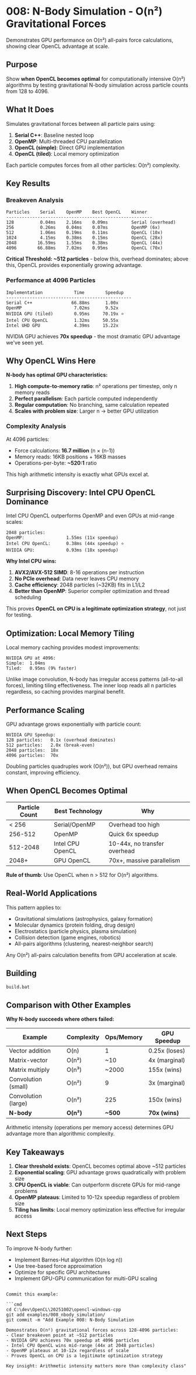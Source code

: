 # 008: N-Body Simulation - O(n²) Gravitational Forces

Demonstrates GPU performance on O(n²) all-pairs force calculations, showing clear OpenCL advantage at scale.

## Purpose

Show **when OpenCL becomes optimal** for computationally intensive O(n²) algorithms by testing gravitational N-body simulation across particle counts from 128 to 4096.

## What It Does

Simulates gravitational forces between all particle pairs using:
1. **Serial C++**: Baseline nested loop
2. **OpenMP**: Multi-threaded CPU parallelization  
3. **OpenCL (simple)**: Direct GPU implementation
4. **OpenCL (tiled)**: Local memory optimization

Each particle computes forces from all other particles: O(n²) complexity.

## Key Results

### Breakeven Analysis

```
Particles    Serial    OpenMP    Best OpenCL    Winner
--------------------------------------------------------
128          0.04ms    2.16ms    0.09ms         Serial (overhead)
256          0.26ms    0.04ms    0.07ms         OpenMP (6x)
512          1.06ms    0.19ms    0.11ms         OpenCL (10x)
1024         4.15ms    0.38ms    0.15ms         OpenCL (28x)
2048        16.59ms    1.55ms    0.38ms         OpenCL (44x)
4096        66.88ms    7.02ms    0.95ms         OpenCL (70x)
```

**Critical Threshold: ~512 particles** - below this, overhead dominates; above this, OpenCL provides exponentially growing advantage.

### Performance at 4096 Particles

```
Implementation            Time        Speedup
------------------------------------------------
Serial C++               66.88ms      1.00x
OpenMP                    7.02ms      9.52x
NVIDIA GPU (tiled)        0.95ms     70.19x ⭐
Intel CPU OpenCL          1.32ms     50.55x
Intel UHD GPU             4.39ms     15.22x
```

NVIDIA GPU achieves **70x speedup** - the most dramatic GPU advantage we've seen yet.

## Why OpenCL Wins Here

**N-body has optimal GPU characteristics:**

1. **High compute-to-memory ratio**: n² operations per timestep, only n memory reads
2. **Perfect parallelism**: Each particle computed independently
3. **Regular computation**: No branching, same calculation repeated
4. **Scales with problem size**: Larger n → better GPU utilization

### Complexity Analysis

At 4096 particles:
- Force calculations: **16.7 million** (n × (n-1))
- Memory reads: 16KB positions + 16KB masses
- Operations-per-byte: **~520:1** ratio

This high arithmetic intensity is exactly what GPUs excel at.

## Surprising Discovery: Intel CPU OpenCL Dominance

Intel CPU OpenCL outperforms OpenMP and even GPUs at mid-range scales:

```
2048 particles:
OpenMP:                1.55ms (11x speedup)
Intel CPU OpenCL:      0.38ms (44x speedup) ⭐
NVIDIA GPU:            0.93ms (18x speedup)
```

**Why Intel CPU wins:**
1. **AVX2/AVX-512 SIMD**: 8-16 operations per instruction
2. **No PCIe overhead**: Data never leaves CPU memory
3. **Cache efficiency**: 2048 particles (~32KB) fits in L1/L2
4. **Better than OpenMP**: Superior compiler optimization and thread scheduling

This proves **OpenCL on CPU is a legitimate optimization strategy**, not just for testing.

## Optimization: Local Memory Tiling

Local memory caching provides modest improvements:

```
NVIDIA GPU at 4096:
Simple:  1.04ms
Tiled:   0.95ms (9% faster)
```

Unlike image convolution, N-body has irregular access patterns (all-to-all forces), limiting tiling effectiveness. The inner loop reads all n particles regardless, so caching provides marginal benefit.

## Performance Scaling

GPU advantage grows exponentially with particle count:

```
NVIDIA GPU Speedup:
128 particles:   0.1x (overhead dominates)
512 particles:   2.0x (break-even)
2048 particles:  18x
4096 particles:  70x
```

Doubling particles quadruples work (O(n²)), but GPU overhead remains constant, improving efficiency.

## When OpenCL Becomes Optimal

| Particle Count | Best Technology | Why |
|----------------|-----------------|-----|
| < 256 | Serial/OpenMP | Overhead too high |
| 256-512 | OpenMP | Quick 6x speedup |
| 512-2048 | Intel CPU OpenCL | 10-44x, no transfer overhead |
| 2048+ | GPU OpenCL | 70x+, massive parallelism |

**Rule of thumb**: Use OpenCL when n > 512 for O(n²) algorithms.

## Real-World Applications

This pattern applies to:
- Gravitational simulations (astrophysics, galaxy formation)
- Molecular dynamics (protein folding, drug design)
- Electrostatics (particle physics, plasma simulation)
- Collision detection (game engines, robotics)
- All-pairs algorithms (clustering, nearest-neighbor search)

Any O(n²) all-pairs calculation benefits from GPU acceleration at scale.

## Building

```cmd
build.bat
```

## Comparison with Other Examples

**Why N-body succeeds where others failed:**

| Example | Complexity | Ops/Memory | GPU Speedup |
|---------|-----------|------------|-------------|
| Vector addition | O(n) | 1 | 0.25x (loses) |
| Matrix-vector | O(n²) | ~10 | 4x (marginal) |
| Matrix multiply | O(n³) | ~2000 | 155x (wins) |
| Convolution (small) | O(n²) | 9 | 3x (marginal) |
| Convolution (large) | O(n²) | 225 | 150x (wins) |
| **N-body** | **O(n²)** | **~500** | **70x (wins)** |

Arithmetic intensity (operations per memory access) determines GPU advantage more than algorithmic complexity.

## Key Takeaways

1. **Clear threshold exists**: OpenCL becomes optimal above ~512 particles
2. **Exponential scaling**: GPU advantage grows quadratically with problem size
3. **CPU OpenCL is viable**: Can outperform discrete GPUs for mid-range problems
4. **OpenMP plateaus**: Limited to 10-12x speedup regardless of problem size
5. **Tiling has limits**: Local memory optimization less effective for irregular access

## Next Steps

To improve N-body further:
- Implement Barnes-Hut algorithm (O(n log n))
- Use tree-based force approximation
- Optimize for specific GPU architectures
- Implement GPU-GPU communication for multi-GPU scaling
```

Commit this example:

```cmd
cd C:\dev\OpenCL\20251002\opencl-windows-cpp
git add examples/008_nbody_simulation/
git commit -m "Add Example 008: N-Body Simulation

Demonstrates O(n²) gravitational forces across 128-4096 particles:
- Clear breakeven point at ~512 particles
- NVIDIA GPU achieves 70x speedup at 4096 particles
- Intel CPU OpenCL wins mid-range (44x at 2048 particles)
- OpenMP plateaus at 10-12x regardless of scale
- Proves OpenCL on CPU is a legitimate optimization strategy

Key insight: Arithmetic intensity matters more than complexity class"